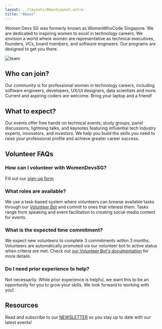 ```yaml
---
layout: ../layouts/AboutLayout.astro
title: "About"
---
```


Women Devs SG was formerly known as WomenWhoCode Singapore. We are dedicated to inspiring women to excel in technology careers. We envision a world where women are representative as technical executives, founders, VCs, board members, and software engineers. Our programs are designed to get you there.

<div>
  <img src="/assets/team.jpg" class="mx-auto" alt="team">
</div>

## Who can join?

Our community is for professional women in technology careers, including software engineers, developers, UX/UI designers, data scientists and more. Current and aspiring coders are welcome. Bring your laptop and a friend!

## What to expect?

Our events offer free hands on technical events, study groups, panel discussions, lightning talks, and keynotes featuring influential tech industry experts, innovators, and investors. We help you build the skills you need to raise your professional profile and achieve greater career success.

## Volunteer FAQs

### How can I volunteer with WomenDevsSG?

 Fill out our [sign-up form](https://docs.google.com/forms/d/e/1FAIpQLSf0YtHp4Cp1vJW8MVVdbW8CIW3afi1Z-Pmghfv50-98N8F0rQ/viewform)

### What roles are available?


We use a task-based system where volunteers can browse available tasks through our [Volunteer Bot](https://github.com/Women-Devs-SG/volunteer-telegram-bot) and commit to ones that interest them. Tasks range from speaking and event facilitation to creating social media content for events.


### What is the expected time commitment?

We expect new volunteers to complete 3 commitments within 3 months. Volunteers are automatically promoted via our volunteer bot to active status when criteria are met. Check out [our Volunteer Bot's documentation](https://github.com/Women-Devs-SG/volunteer-telegram-bot?tab=readme-ov-file#-volunteer-management) for more details.

### Do I need prior experience to help?

Not necessarily. While prior experience is helpful, we want this to be an opportunity for you to grow your skills.  We look forward to working with you!


## Resources

Read and subscribe to our [NEWSLETTER](https://www.linkedin.com/newsletters/women-devs-sg-newsletter-7230168584365203459/) so you stay up to date with our latest events!
